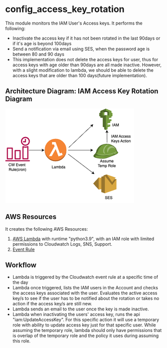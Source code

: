 # config_access_key_rotation
This module monitors the IAM User's Access keys. It performs the following:

- Inactivate the access key if it has not been rotated in the last 90days or if it's age is beyond 100days 
- Send a notification via email using SES, when the password age is between 80 and 90 days
- This implementation does not delete the access keys for user, thus for access keys with age older than 90days are all made inactive. However, with a slight modification to lambda, we should be able to delete the access keys that are older than 100 days(future implementation).

## Architecture Diagram: IAM Access Key Rotation Diagram

![Iam Access key Rotation](./diagrams/access_keys_rotation.png)

## AWS Resources 
It creates the following AWS Resources:
1. [AWS Lambda](https://docs.aws.amazon.com/lambda/latest/dg/welcome.html) with runtime "python3.9", with an IAM role with limited permissions to Cloudwatch Logs, SNS, Support.
2. [Event Rule](https://docs.aws.amazon.com/AmazonCloudWatch/latest/events/Create-CloudWatch-Events-Rule.html)

## Workflow
- Lambda is triggered by the Cloudwatch event rule at a specific time of the day
- Lambda once triggered, lists the IAM users in the Account and checks the access keys associated with the user. Evaluates the active access key/s to see if the user has to be notified about the rotation or takes no action if the access key/s are still new. 
- Lambda sends an email to the user once the key is made inactive.
- Lambda when inactivating the users' access key, runs the api "iam:UpdateAccessKey". For this specific action it will use a temporary role with ability to update access key just for that specific user. While assuming the temporary role, lambda should only have permissions that is overlap of the temporary role and the policy it uses during assuming this role.